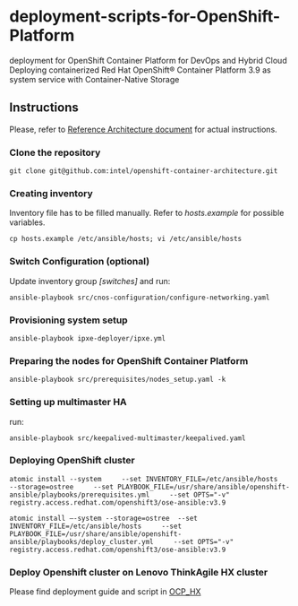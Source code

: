 # deployment-scripts-for-OpenShift-Platform
deployment for OpenShift Container Platform for  DevOps and Hybrid Cloud
Deploying containerized Red Hat OpenShift® Container Platform 3.9 as system service with Container-Native Storage

## Instructions
Please, refer to [Reference Architecture document](???)
 for actual instructions.

### Clone the repository
`git clone git@github.com:intel/openshift-container-architecture.git`

### Creating inventory
Inventory file has to be filled manually.
Refer to *hosts.example* for possible variables.

`cp hosts.example /etc/ansible/hosts;
vi /etc/ansible/hosts`

### Switch Configuration (optional)
Update inventory group *[switches]* and run:

`ansible-playbook src/cnos-configuration/configure-networking.yaml`

### Provisioning system setup

`ansible-playbook ipxe-deployer/ipxe.yml`

### Preparing the nodes for OpenShift Container Platform

`ansible-playbook src/prerequisites/nodes_setup.yaml -k`

### Setting up multimaster HA
run:

`ansible-playbook src/keepalived-multimaster/keepalived.yaml`

### Deploying OpenShift cluster

`atomic install --system     --set INVENTORY_FILE=/etc/ansible/hosts     --storage=ostree     --set PLAYBOOK_FILE=/usr/share/ansible/openshift-ansible/playbooks/prerequisites.yml     --set OPTS="-v"     registry.access.redhat.com/openshift3/ose-ansible:v3.9`

`atomic install –-system --storage=ostree  --set INVENTORY_FILE=/etc/ansible/hosts     --set PLAYBOOK_FILE=/usr/share/ansible/openshift-ansible/playbooks/deploy_cluster.yml     --set OPTS="-v"     registry.access.redhat.com/openshift3/ose-ansible:v3.9`

### Deploy Openshift cluster on Lenovo ThinkAgile HX cluster

Please find deployment guide and script in [OCP_HX](https://github.com/lenovo/deployment-scripts-for-OpenShift-Platform/tree/master/OCP_HX)

